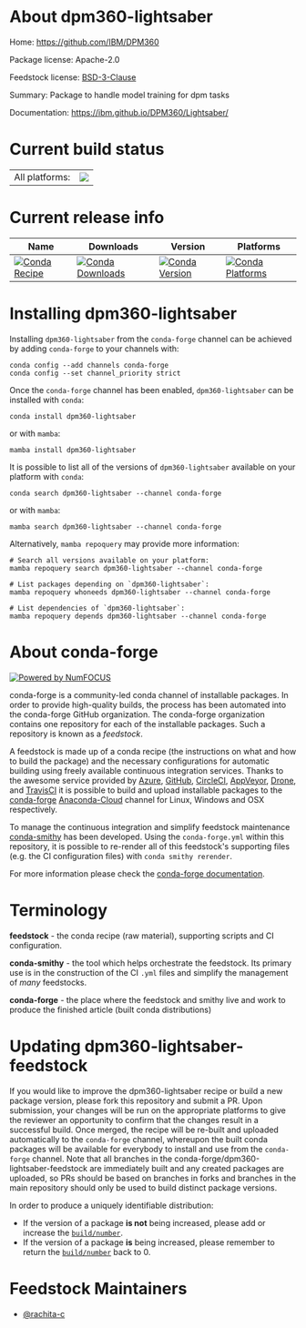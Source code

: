 About dpm360-lightsaber
=======================

Home: https://github.com/IBM/DPM360

Package license: Apache-2.0

Feedstock license: [BSD-3-Clause](https://github.com/conda-forge/dpm360-lightsaber-feedstock/blob/main/LICENSE.txt)

Summary: Package to handle model training for dpm tasks

Documentation: https://ibm.github.io/DPM360/Lightsaber/

Current build status
====================


<table><tr><td>All platforms:</td>
    <td>
      <a href="https://dev.azure.com/conda-forge/feedstock-builds/_build/latest?definitionId=14318&branchName=main">
        <img src="https://dev.azure.com/conda-forge/feedstock-builds/_apis/build/status/dpm360-lightsaber-feedstock?branchName=main">
      </a>
    </td>
  </tr>
</table>

Current release info
====================

| Name | Downloads | Version | Platforms |
| --- | --- | --- | --- |
| [![Conda Recipe](https://img.shields.io/badge/recipe-dpm360--lightsaber-green.svg)](https://anaconda.org/conda-forge/dpm360-lightsaber) | [![Conda Downloads](https://img.shields.io/conda/dn/conda-forge/dpm360-lightsaber.svg)](https://anaconda.org/conda-forge/dpm360-lightsaber) | [![Conda Version](https://img.shields.io/conda/vn/conda-forge/dpm360-lightsaber.svg)](https://anaconda.org/conda-forge/dpm360-lightsaber) | [![Conda Platforms](https://img.shields.io/conda/pn/conda-forge/dpm360-lightsaber.svg)](https://anaconda.org/conda-forge/dpm360-lightsaber) |

Installing dpm360-lightsaber
============================

Installing `dpm360-lightsaber` from the `conda-forge` channel can be achieved by adding `conda-forge` to your channels with:

```
conda config --add channels conda-forge
conda config --set channel_priority strict
```

Once the `conda-forge` channel has been enabled, `dpm360-lightsaber` can be installed with `conda`:

```
conda install dpm360-lightsaber
```

or with `mamba`:

```
mamba install dpm360-lightsaber
```

It is possible to list all of the versions of `dpm360-lightsaber` available on your platform with `conda`:

```
conda search dpm360-lightsaber --channel conda-forge
```

or with `mamba`:

```
mamba search dpm360-lightsaber --channel conda-forge
```

Alternatively, `mamba repoquery` may provide more information:

```
# Search all versions available on your platform:
mamba repoquery search dpm360-lightsaber --channel conda-forge

# List packages depending on `dpm360-lightsaber`:
mamba repoquery whoneeds dpm360-lightsaber --channel conda-forge

# List dependencies of `dpm360-lightsaber`:
mamba repoquery depends dpm360-lightsaber --channel conda-forge
```


About conda-forge
=================

[![Powered by
NumFOCUS](https://img.shields.io/badge/powered%20by-NumFOCUS-orange.svg?style=flat&colorA=E1523D&colorB=007D8A)](https://numfocus.org)

conda-forge is a community-led conda channel of installable packages.
In order to provide high-quality builds, the process has been automated into the
conda-forge GitHub organization. The conda-forge organization contains one repository
for each of the installable packages. Such a repository is known as a *feedstock*.

A feedstock is made up of a conda recipe (the instructions on what and how to build
the package) and the necessary configurations for automatic building using freely
available continuous integration services. Thanks to the awesome service provided by
[Azure](https://azure.microsoft.com/en-us/services/devops/), [GitHub](https://github.com/),
[CircleCI](https://circleci.com/), [AppVeyor](https://www.appveyor.com/),
[Drone](https://cloud.drone.io/welcome), and [TravisCI](https://travis-ci.com/)
it is possible to build and upload installable packages to the
[conda-forge](https://anaconda.org/conda-forge) [Anaconda-Cloud](https://anaconda.org/)
channel for Linux, Windows and OSX respectively.

To manage the continuous integration and simplify feedstock maintenance
[conda-smithy](https://github.com/conda-forge/conda-smithy) has been developed.
Using the ``conda-forge.yml`` within this repository, it is possible to re-render all of
this feedstock's supporting files (e.g. the CI configuration files) with ``conda smithy rerender``.

For more information please check the [conda-forge documentation](https://conda-forge.org/docs/).

Terminology
===========

**feedstock** - the conda recipe (raw material), supporting scripts and CI configuration.

**conda-smithy** - the tool which helps orchestrate the feedstock.
                   Its primary use is in the construction of the CI ``.yml`` files
                   and simplify the management of *many* feedstocks.

**conda-forge** - the place where the feedstock and smithy live and work to
                  produce the finished article (built conda distributions)


Updating dpm360-lightsaber-feedstock
====================================

If you would like to improve the dpm360-lightsaber recipe or build a new
package version, please fork this repository and submit a PR. Upon submission,
your changes will be run on the appropriate platforms to give the reviewer an
opportunity to confirm that the changes result in a successful build. Once
merged, the recipe will be re-built and uploaded automatically to the
`conda-forge` channel, whereupon the built conda packages will be available for
everybody to install and use from the `conda-forge` channel.
Note that all branches in the conda-forge/dpm360-lightsaber-feedstock are
immediately built and any created packages are uploaded, so PRs should be based
on branches in forks and branches in the main repository should only be used to
build distinct package versions.

In order to produce a uniquely identifiable distribution:
 * If the version of a package **is not** being increased, please add or increase
   the [``build/number``](https://docs.conda.io/projects/conda-build/en/latest/resources/define-metadata.html#build-number-and-string).
 * If the version of a package **is** being increased, please remember to return
   the [``build/number``](https://docs.conda.io/projects/conda-build/en/latest/resources/define-metadata.html#build-number-and-string)
   back to 0.

Feedstock Maintainers
=====================

* [@rachita-c](https://github.com/rachita-c/)

